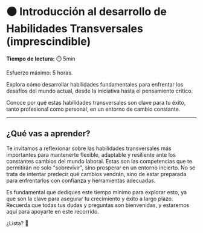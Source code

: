 # ⚫ Introducción al desarrollo de Habilidades Transversales (imprescindible)

**Tiempo de lectura:** ⏱️️️ 5min

<!-- El siguiente bloque de comentario se usa también  para mostrar un preview o resumen del program, skill o module en thumbnails de FE (por ejemplo) -->
<!-- preview:start -->
 <p>Esfuerzo máximo: 5 horas.</p> 
 <p>Explora cómo desarrollar habilidades fundamentales para enfrentar los desafíos del mundo actual, desde la iniciativa hasta el pensamiento crítico.</p> 
 <p>Conoce por qué estas habilidades transversales son clave para tu éxito, tanto profesional como personal, en un entorno de cambio constante.</p> 
<!-- preview:end -->

---

## ¿Qué vas a aprender?
Te invitamos a reflexionar sobre las habilidades transversales más importantes para mantenerte flexible, adaptable y resiliente ante los constantes cambios del mundo laboral. Estas son las competencias que te permitirán no solo "sobrevivir", sino prosperar en un entorno incierto. No se trata de intentar predecir qué cambios vendrán, sino de estar preparada para enfrentarlos con confianza y herramientas adecuadas.

Es fundamental que dediques este tiempo mínimo para explorar esto, ya que son la clave para asegurar tu crecimiento y éxito a largo plazo. Recuerda que todas tus dudas y preguntas son bienvenidas, y estaremos aquí para apoyarte en este recorrido.

¿Lista? 🚀